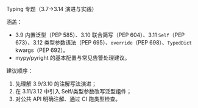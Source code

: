 Typing 专题（3.7→3.14 演进与实践）

涵盖：
- 3.9 内置泛型（PEP 585）、3.10 联合简写（PEP 604）、3.11 `Self`（PEP 673）、3.12 类型参数语法（PEP 695）、`override`（PEP 698）、`TypedDict` kwargs（PEP 692）。
- mypy/pyright 的基本配置与常见告警处理建议。

建议顺序：
1) 先理解 3.9/3.10 的注解写法演进；
2) 在 3.11/3.12 中引入 Self/类型参数改写泛型组件；
3) 对公共 API 明确注解、通过 CI 跑类型检查。


